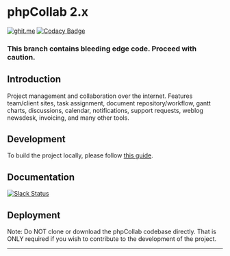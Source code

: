 phpCollab 2.x
===
[![ghit.me](https://ghit.me/badge.svg?repo=phpcollab/phpcollab)](https://ghit.me/repo/phpcollab/phpcollab)
[![Codacy Badge](https://api.codacy.com/project/badge/Grade/665531ad20b74af4bdb293116ce3f46b)](https://www.codacy.com/app/mindblender/phpcollab?utm_source=github.com&amp;utm_medium=referral&amp;utm_content=phpcollab/phpcollab&amp;utm_campaign=Badge_Grade)

### This branch contains bleeding edge code.  Proceed with caution.


## Introduction
Project management and collaboration over the internet. Features team/client sites, task assignment, document repository/workflow, gantt charts, discussions, calendar, notifications, support requests, weblog newsdesk, invoicing, and many other tools.

## Development
To build the project locally, please follow [this guide](https://github.com/phpcollab/phpcollab/wiki/Installation).


## Documentation
[![Slack Status](https://slack.phpcollab.com/badge.svg)](https://slack.phpcollab.com)


## Deployment
Note: Do NOT clone or download the phpCollab codebase directly. That is ONLY required if you wish to contribute to the development of the project.

----
